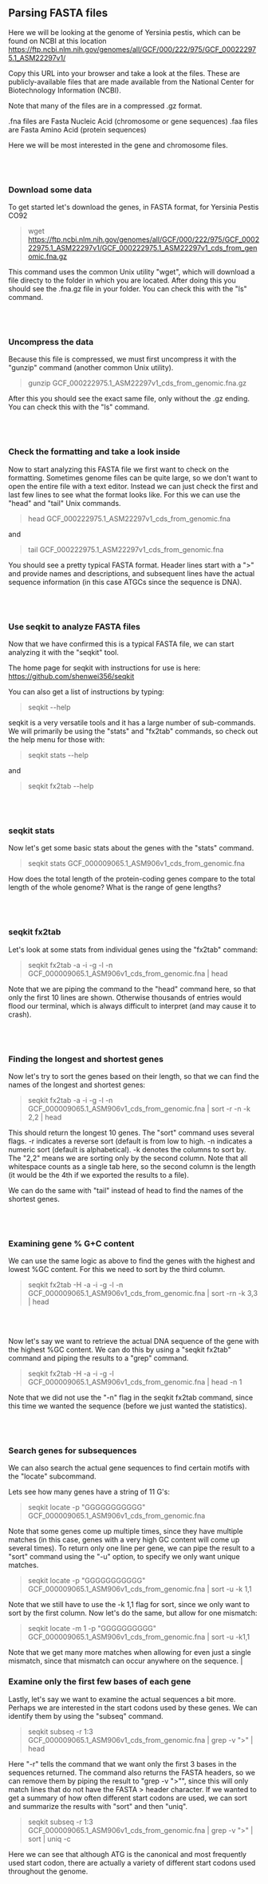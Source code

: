 ## Parsing FASTA files ##

Here we will be looking at the genome of Yersinia pestis, which can be found on NCBI at this location
https://ftp.ncbi.nlm.nih.gov/genomes/all/GCF/000/222/975/GCF_000222975.1_ASM22297v1/

Copy this URL into your browser and take a look at the files. These are publicly-available files that are made available from the National Center for Biotechnology Information (NCBI). 

Note that many of the files are in a compressed .gz format. 

.fna files are Fasta Nucleic Acid (chromosome or gene sequences)
.faa files are Fasta Amino Acid   (protein sequences)

Here we will be most interested in the gene and chromosome files.

<br/>
<br/>

### Download some data 

To get started let's download the genes, in FASTA format, for Yersinia Pestis CO92

> wget https://ftp.ncbi.nlm.nih.gov/genomes/all/GCF/000/222/975/GCF_000222975.1_ASM22297v1/GCF_000222975.1_ASM22297v1_cds_from_genomic.fna.gz

This command uses the common Unix utility "wget", which will download a file directy to the folder in which you are located. After doing this you should see the .fna.gz file in your folder. You can check this with the "ls" command. 

<br/>
<br/>

### Uncompress the data

Because this file is compressed, we must first uncompress it with the "gunzip" command (another common Unix utility). 

>gunzip GCF_000222975.1_ASM22297v1_cds_from_genomic.fna.gz

After this you should see the exact same file, only without the .gz ending. You can check this with the "ls" command. 

<br/>
<br/>

### Check the formatting and take a look inside

Now to start analyzing this FASTA file we first want to check on the formatting. 
Sometimes genome files can be quite large, so we don't want to open the entire file with a text editor. Instead we can just check the first and last few lines to see what the format looks like. For this we can use the "head" and "tail" Unix commands. 

>head GCF_000222975.1_ASM22297v1_cds_from_genomic.fna

and

>tail GCF_000222975.1_ASM22297v1_cds_from_genomic.fna

You should see a pretty typical FASTA format. Header lines start with a ">" and provide names and descriptions, and subsequent lines have the actual sequence information (in this case ATGCs since the sequence is DNA). 

<br/>
<br/>

### Use seqkit to analyze FASTA files

Now that we have confirmed this is a typical FASTA file, we can start analyzing it with the "seqkit" tool. 

The home page for seqkit with instructions for use is here: https://github.com/shenwei356/seqkit

You can also get a list of instructions by typing:

>seqkit --help 

seqkit is a very versatile tools and it has a large number of sub-commands. We will primarily be using the "stats" and "fx2tab" commands, so check out the help menu for those with:

>seqkit stats --help

and 

>seqkit fx2tab --help

<br/>
<br/>

### seqkit stats

Now let's get some basic stats about the genes with the "stats" command. 

>seqkit stats GCF_000009065.1_ASM906v1_cds_from_genomic.fna

How does the total length of the protein-coding genes compare to the total length of the whole genome?
What is the range of gene lengths?

<br/>
<br/>

### seqkit fx2tab

Let's look at some stats from individual genes using the "fx2tab" command:

>seqkit fx2tab -a -i -g -l -n GCF_000009065.1_ASM906v1_cds_from_genomic.fna | head

Note that we are piping the command to the "head" command here, so that only the first 10 lines are shown. Otherwise thousands of entries would flood our terminal, which is always difficult to interpret (and may cause it to crash). 

<br/>
<br/>

### Finding the longest and shortest genes

Now let's try to sort the genes based on their length, so that we can find the names of the longest and shortest genes:

>seqkit fx2tab -a -i -g -l -n GCF_000009065.1_ASM906v1_cds_from_genomic.fna | sort -r -n -k 2,2 | head

This should return the longest 10 genes. The "sort" command uses several flags. 
-r indicates a reverse sort (default is from low to high. 
-n indicates a numeric sort (default is alphabetical). 
-k denotes the columns to sort by. The "2,2" means we are sorting only by the second column. Note that all whitespace counts as a single tab here, so the second column is the length (it would be the 4th if we exported the results to a file). 

We can do the same with "tail" instead of head to find the names of the shortest genes. 

<br/>
<br/>

### Examining gene % G+C content

We can use the same logic as above to find the genes with the highest and lowest %GC content. For this we need to sort by the third column. 

>seqkit fx2tab -H -a -i -g -l -n GCF_000009065.1_ASM906v1_cds_from_genomic.fna | sort -rn -k 3,3 | head 

<br/>
<br/>


Now let's say we want to retrieve the actual DNA sequence of the gene with the highest %GC content. We can do this by using a "seqkit fx2tab" command and piping the results to a "grep" command. 

>seqkit fx2tab -H -a -i -g -l GCF_000009065.1_ASM906v1_cds_from_genomic.fna | head -n 1

Note that we did not use the "-n" flag in the seqkit fx2tab command, since this time we wanted the sequence (before we just wanted the statistics).

<br/>
<br/>

### Search genes for subsequences

We can also search the actual gene sequences to find certain motifs with the "locate" subcommand. 

Lets see how many genes have a string of 11 G's:
>seqkit locate -p "GGGGGGGGGGG" GCF_000009065.1_ASM906v1_cds_from_genomic.fna

Note that some genes come up multiple times, since they have multiple matches (in this case, genes with a very high GC content will come up several times). 
To return only one line per gene, we can pipe the result to a "sort" command using the "-u" option, to specify we only want unique matches.  

>seqkit locate -p "GGGGGGGGGGG" GCF_000009065.1_ASM906v1_cds_from_genomic.fna | sort -u -k 1,1

Note that we still have to use the -k 1,1 flag for sort, since we only want to sort by the first column. 
Now let's do the same, but allow for one mismatch:

>seqkit locate -m 1 -p "GGGGGGGGGG" GCF_000009065.1_ASM906v1_cds_from_genomic.fna | sort -u -k1,1

Note that we get many more matches when allowing for even just a single mismatch, since that mismatch can occur anywhere on the sequence. | 

### Examine only the first few bases of each gene

Lastly, let's say we want to examine the actual sequences a bit more. Perhaps we are interested in the start codons used by these genes. We can identify them by using the "subseq" command. 

>seqkit subseq -r 1:3 GCF_000009065.1_ASM906v1_cds_from_genomic.fna | grep -v ">" | head

Here "-r" tells the command that we want only the first 3 bases in the sequences returned. The command also returns the FASTA headers, so we can remove them by piping the result to "grep -v ">"", since this will only match lines that do not have the FASTA > header character. 
If we wanted to get a summary of how often different start codons are used, we can sort and summarize the results with "sort" and then "uniq". 

>seqkit subseq -r 1:3 GCF_000009065.1_ASM906v1_cds_from_genomic.fna | grep -v ">" | sort | uniq -c

Here we can see that although ATG is the canonical and most frequently used start codon, there are actually a variety of different start codons used throughout the genome. 











